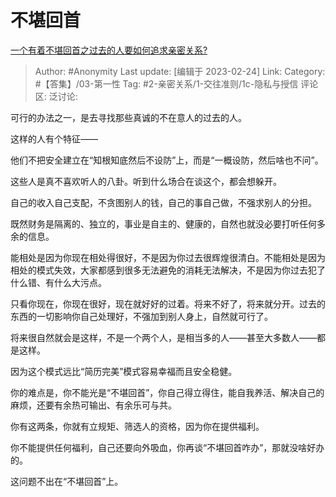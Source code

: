 # 不堪回首
[一个有着不堪回首之过去的人要如何追求亲密关系?](https://www.zhihu.com/question/585881523/answer/2907953417)

> Author: #Anonymity
> Last update: [编辑于 2023-02-24]
> Link:
> Category: #【答集】/03-第一性
> Tag: #2-亲密关系/1-交往准则/1c-隐私与授信
> 评论区:
> 泛讨论:

可行的办法之一，是去寻找那些真诚的不在意人的过去的人。

这样的人有个特征——

他们不把安全建立在“知根知底然后不设防”上，而是“一概设防，然后啥也不问”。

这些人是真不喜欢听人的八卦。听到什么场合在谈这个，都会想躲开。

自己的收入自己支配，不贪图别人的钱，自己的事自己做，不强求别人的分担。

既然财务是隔离的、独立的，事业是自主的、健康的，自然也就没必要打听任何多余的信息。

能相处是因为你现在相处得很好，不是因为你过去很辉煌很清白。不能相处是因为相处的模式失效，大家都感到很多无法避免的消耗无法解决，不是因为你过去犯了什么错、有什么大污点。

只看你现在，你现在很好，现在就好好的过着。将来不好了，将来就分开。过去的东西的一切影响你自己处理好，不强加到别人身上，自然就可行了。

将来很自然就会是这样，不是一个两个人，是相当多的人——甚至大多数人——都是这样。

因为这个模式远比“简历完美”模式容易幸福而且安全稳健。

你的难点是，你不能光是“不堪回首”，你自己得立得住，能自我养活、解决自己的麻烦，还要有余热可输出、有余乐可与共。

你有这两条，你就有立规矩、筛选人的资格，因为你在提供福利。

你不能提供任何福利，自己还要向外吸血，你再谈“不堪回首咋办”，那就没啥好办的。

这问题不出在“不堪回首”上。
